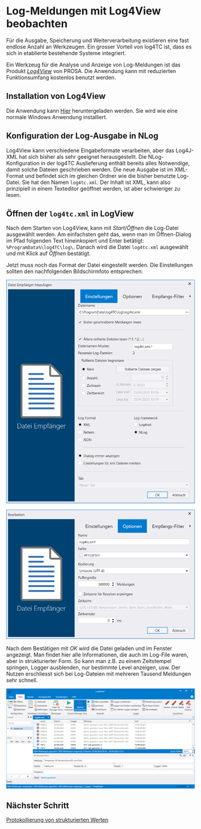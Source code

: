  # Log-Meldungen mit Log4View beobachten

 Für die Ausgabe, Speicherung und Weiterverarbeitung existieren eine fast endlose Anzahl an Werkzeugen. Ein grosser Vorteil von log4TC ist, dass es sich in etablierte bestehende Systeme integriert.

 Ein Werkzeug für die Analyse und Anzeige von Log-Meldungen ist das Produkt [*Log4View*](https://www.log4view.com/) von PROSA. Die Anwendung kann mit reduzierten Funktionsumfang kostenlos benutzt werden.

 ## Installation von Log4View

 Die Anwendung kann [Hier](https://www.log4view.de/download-1) heruntergeladen werden. Sie wird wie eine normale Windows Anwendung installiert.

 ## Konfiguration der Log-Ausgabe in NLog

 Log4View kann verschiedene Eingabeformate verarbeiten, aber das Log4J-XML hat sich bisher als sehr geeignet herausgestellt. Die NLog-Konfiguration in der log4TC Auslieferung enthält bereits alles Notwendige, damit solche Dateien geschrieben werden. Die neue Ausgabe ist im XML-Format und befindet sich im gleichen Ordner wie die bisher benutzte Log-Datei. Sie hat den Namen `log4tc.xml`. Der Inhalt ist XML, kann also prinzipiell in einem Texteditor geöffnet werden, ist aber schwieriger zu lesen.

 ## Öffnen der `log4tc.xml` in LogView

Nach dem Starten von Log4View, kann mit *Start*/*Öffnen* die Log-Datei ausgewählt werden. Am einfachsten geht das, wenn man im Öffnen-Dialog im Pfad folgenden Text hineinkopiert und Enter betätigt: `%ProgramData%\log4TC\log\`. Danach wird die Datei `log4tc.xml` ausgewählt und mit Klick auf *Öffnen* bestätigt.

Jetzt muss noch das Format der Datei eingestellt werden. Die Einstellungen sollten den nachfolgenden Bildschirmfoto entsprechen:

![Einstellungen Log4View](assets/log4view_config.png)

![Optionen Log4View](assets/log4view_options.png)

Nach dem Bestätigen mit *OK* wird die Datei geladen und im Fenster angezeigt. Man findet hier alle Informationen, die auch im Log-File waren, aber in strukturierter Form. So kann man z.B. zu einem Zeitstempel springen, Logger ausblenden, nur bestimmte Level anzeigen, usw. Der Nutzen erschliesst sich bei Log-Dateien mit mehreren Tausend Meldungen sehr schnell.

![Log4View](assets/log4view.png)

## Nächster Schritt

[Protokollierung von strukturierten Werten](write_structured_values.md)
